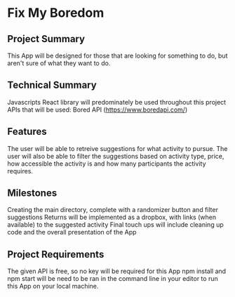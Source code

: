 # Fix My Boredom

## Project Summary

This App will be designed for those that are looking for something to do, but aren't sure of what they want to do.

## Technical Summary
Javascripts React library will predominately be used throughout this project
APIs that will be used: Bored API (https://www.boredapi.com/)
	
## Features
The user will be able to retreive suggestions for what activity to pursue.
The user will also be able to filter the suggestions based on activity type, price, how accessible the activity is and how many participants the activity requires.

## Milestones
Creating the main directory, complete with a randomizer button and filter suggestions
Returns will be implemented as a dropbox, with links (when available) to the suggested activity
Final touch ups will include cleaning up code and the overall presentation of the App

## Project Requirements
The given API is free, so no key will be required for this App
npm install and npm start will be need to be ran in the command line in your editor to run this App on your local machine.
